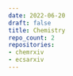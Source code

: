 ```yaml
---
date: 2022-06-20
draft: false
title: Chemistry
repo_count: 2
repositories:
- chemrxiv
- ecsarxiv
---
```



